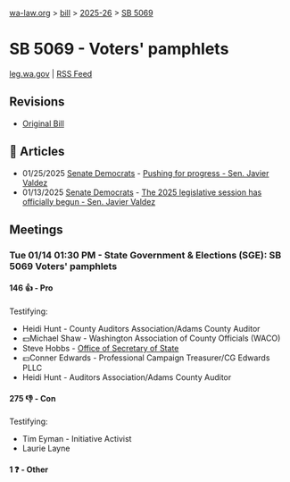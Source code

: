 [wa-law.org](/) > [bill](/bill/) > [2025-26](/bill/2025-26/) > [SB 5069](/bill/2025-26/sb/5069/)

# SB 5069 - Voters' pamphlets
[leg.wa.gov](https://app.leg.wa.gov/billsummary?BillNumber=5069&Year=2025&Initiative=false) | [RSS Feed](./rss.xml)

## Revisions
* [Original Bill](1/)

## 📰 Articles
* 01/25/2025 [Senate Democrats](/org/senate_democrats/) - [Pushing for progress - Sen. Javier Valdez](https://senatedemocrats.wa.gov/valdez/2025/01/24/pushing-for-progress/#:~:text=SB%205069)
* 01/13/2025 [Senate Democrats](/org/senate_democrats/) - [The 2025 legislative session has officially begun - Sen. Javier Valdez](https://senatedemocrats.wa.gov/valdez/2025/01/13/the-2025-legislative-session-has-officially-begun/#:~:text=SB%205069)

## Meetings
### Tue 01/14 01:30 PM - State Government & Elections (SGE): SB 5069 Voters' pamphlets
#### 146 👍 - Pro
Testifying:
* Heidi Hunt - County Auditors Association/Adams County Auditor
* 💵Michael Shaw - Washington Association of County Officials (WACO)
* Steve Hobbs - [Office of Secretary of State](/org/office_of_secretary_of_state/)
* 💵Conner Edwards - Professional Campaign Treasurer/CG Edwards PLLC
* Heidi Hunt - Auditors Association/Adams County Auditor

#### 275 👎 - Con
Testifying:
* Tim Eyman - Initiative Activist
* Laurie Layne

#### 1 ❓ - Other
